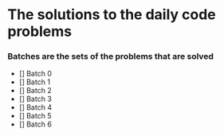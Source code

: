 # The solutions to the daily code problems


### Batches are the sets of the problems that are solved
 - [] Batch 0
 - [] Batch 1
 - [] Batch 2
 - [] Batch 3
 - [] Batch 4
 - [] Batch 5
 - [] Batch 6
